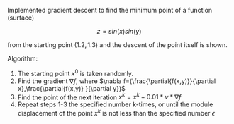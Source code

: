 Implemented gradient descent to find the minimum point of a function (surface)

$$z=sin(x)sin(y)$$

from the starting point $(1.2,1.3)$ and the descent of the point itself is shown.

Algorithm:
  1) The starting point $x^0$ is taken randomly.
  2) Find the gradient $\nabla f$, where $\nabla f=(\frac{\partial{f(x,y)}}{\partial x},\frac{\partial{f(x,y)} }{\partial y})$
  3) Find the point of the next iteration $x^k=x^k-0.01*\nu*\nabla f$
  4) Repeat steps 1-3 the specified number k-times, or until the module displacement of the point $x^k$ is not less than the specified number $\epsilon$
